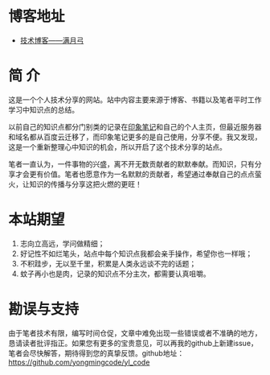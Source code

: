 # 博客地址
- [技术博客——满月弓](https://yongmingcode.github.io/yl_code/ "满月弓")


# 简 介

这是一个个人技术分享的网站。站中内容主要来源于博客、书籍以及笔者平时工作学习中知识点的总结。

以前自己的知识点都分门别类的记录在[印象笔记](https://www.yinxiang.com/ "印象笔记")和自己的个人主页，但最近服务器和域名都从百度云迁移了，而印象笔记更多的是自己使用，分享不便。我又发现，这是一个重新整理心中知识的机会，所以开启了这个技术分享的站点。

笔者一直认为，一件事物的兴盛，离不开无数贡献者的默默奉献。而知识，只有分享才会更有价值。笔者也愿意作为一名默默的贡献者，希望通过奉献自己的点点萤火，让知识的传播与分享这把火燃的更旺！

# 本站期望
1. 志向立高远，学问做精细；
2. 好记性不如烂笔头，站点中每个知识点我都会亲手操作，希望你也一样哦；
3. 不积跬步，无以至千里，积累是人类永远谈不完的话题；
4. 蚊子再小也是肉，记录的知识点不分主次，都需要认真咀嚼。

# 勘误与支持

由于笔者技术有限，编写时间仓促，文章中难免出现一些错误或者不准确的地方，恳请读者批评指正。如果您有更多的宝贵意见，可以再我的github上新建issue，笔者会尽快解答，期待得到您的真挚反馈。github地址：
https://github.com/yongmingcode/yl_code

